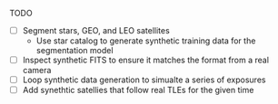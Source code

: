 TODO
- [ ] Segment stars, GEO, and LEO satellites
  - Use star catalog to generate synthetic training data for the segmentation model
- [ ] Inspect synthetic FITS to ensure it matches the format from a real camera
- [ ] Loop synthetic data generation to simualte a series of exposures
- [ ] Add synethtic satellies that follow real TLEs for the given time